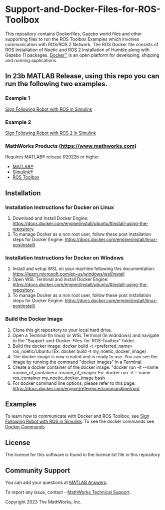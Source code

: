 # Support-and-Docker-Files-for-ROS-Toolbox
This repository contains Dockerfiles, Gazebo world files and other supporting files to run the ROS Toolbox Examples which involves communication with ROS/ROS 2 Network.
The ROS Docker file consists of ROS Installation of Noetic and ROS 2 Installation of Humble along with Gazebo 11 packages.
[Docker&trade;](https://docs.docker.com/get-started/overview/) is an open platform for developing, shipping and running applications. 

## In 23b MATLAB Release, using this repo you can run the following two examples.

### Example 1
[Sign Following Robot with ROS in Simulink](https://www.mathworks.com/help/ros/ug/sign-following-robot-using-ros-simulink.html)

### Example 2
[Sign Following Robot with ROS 2 in Simulink](https://www.mathworks.com/help/ros/ug/sign-following-robot-using-ros2-simulink.html)

### MathWorks Products (https://www.mathworks.com)

Requires MATLAB&reg; release R2022b or higher
- [MATLAB&reg;](https://www.mathworks.com/products/matlab.html)
- [Simulink&reg;](https://www.mathworks.com/products/simulink.html)
- [ROS Toolbox](https://www.mathworks.com/products/ros.html)

## Installation
### Installation Instructions for Docker on Linux
1. Download and Install Docker Engine: https://docs.docker.com/engine/install/ubuntu/#install-using-the-repository.
2. To manage Docker as a non root user, follow these post installation steps for Docker Engine: https://docs.docker.com/engine/install/linux-postinstall/

### Installation Instructions for Docker on Windows
1. Install and setup WSL on your machine following this documentation: https://learn.microsoft.com/en-us/windows/wsl/install
2. Open WSL Terminal and install Docker Engine: https://docs.docker.com/engine/install/ubuntu/#install-using-the-repository.
3. To manage Docker as a non root user, follow these post installation steps for Docker Engine: https://docs.docker.com/engine/install/linux-postinstall/

### Build the Docker Image
1. Clone this git repository to your local hard drive.
2. Open a Terminal (In linux) or WSL Terminal (In widndows) and navigate to the "Support-and-Docker-Files-for-ROS-Toolbox" folder.
3. Build the docker image: docker build -t <preferred_name> ros_noetic/Ubuntu (Ex: docker build -t my_noetic_docker_image) 
4. The docker image is now created and is ready to use. You can see the image by running the command "docker images" in a Terminal.
5. Create a docker container of the docker image: "docker run -it --name <name_of_container> <name_of_image> Ex: docker run -it  --name ros_container my_noetic_docker_image bash
6. For docker command line options, please refer to this page: https://docs.docker.com/engine/reference/commandline/run/

## Examples
To learn how to communicate with Docker and ROS Toolbox, see [Sign Following Robot with ROS in Simulink](https://www.mathworks.com/help/ros/ug/sign-following-robot-using-ros-simulink.html). 
To see the docker commands see [Docker Commands](https://docs.docker.com/engine/reference/commandline/cli/)
<!--- Make sure you have a repo set up correctly if you are to follow this formatting --->

## License
<!--- Make sure you have a License.txt within your Repo --->
The license for this software is found in the license.txt file in this repository

## Community Support
You can add your questions at [MATLAB Answers](https://www.mathworks.com/matlabcentral/answers/index).

To report any issue, contact - [MathWorks Technical Support](https://www.mathworks.com/support/contact_us.html).

Copyright 2023 The MathWorks, Inc.

<!--- Do not forget to the add the SECURITY.md to this repo --->
<!--- Add Topics #Topics to your Repo such as #MATLAB  --->

<!--- This is my comment --->

<!-- Include any Trademarks if this is the first time mentioning trademarked products (For Example:  MATLAB&reg; Simulink&reg; Trademark&trade; Simulink Test&#8482;) --> 

